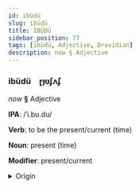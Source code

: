 ```yaml
---
id: ibüdü
slug: ibüdü
title: İBÜDÜ
sidebar_position: 77
tags: [ibüdü, Adjective, Dravidian]
description: now § Adjective
---
```


### ibüdü&emsp;<span kind="abugida">ɽɟʋʄʌʄ</span>

*now* **§** Adjective

**IPA**: /ˈi.bu.du/

**Verb**: to be the present/current (time)

**Noun**: present (time)

**Modifier**: present/current

<details>
    <summary>Origin</summary>
    Telugu ఇప్పుడు ippuḍu /ipːuɖu/<br/>
    <em>Dravidian Language Family</em>
</details>